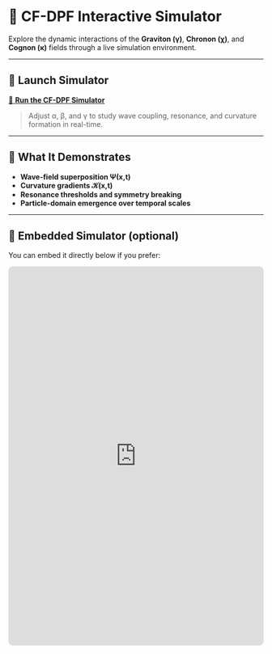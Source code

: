 # 🌌 CF-DPF Interactive Simulator

Explore the dynamic interactions of the **Graviton (γ)**, **Chronon (χ)**, and **Cognon (κ)** fields through a live simulation environment.

---

## 🧩 Launch Simulator

[🚀 **Run the CF-DPF Simulator**](https://compressive-framework-jzawmyjakcuafw5twzcskd.streamlit.app/)

> Adjust α, β, and γ to study wave coupling, resonance, and curvature formation in real-time.

---

## 🧠 What It Demonstrates

- **Wave-field superposition Ψ(x,t)**  
- **Curvature gradients 𝒦(x,t)**  
- **Resonance thresholds and symmetry breaking**  
- **Particle-domain emergence over temporal scales**

---

## 🔬 Embedded Simulator (optional)

You can embed it directly below if you prefer:

<iframe src="https://YOUR-STREAMLIT-APP-URL"
        width="100%"
        height="750"
        style="border:none; border-radius: 8px;">
</iframe>
